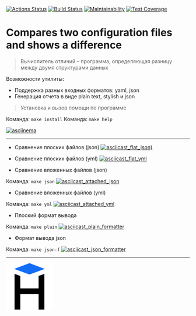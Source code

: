 [![Actions Status](https://github.com/NikoKrauche/frontend-project-46/workflows/hexlet-check/badge.svg)](https://github.com/NikoKrauche/frontend-project-46/actions)
[![Build Status](https://github.com/NikoKrauche/frontend-project-46/actions/workflows/checks.yml/badge.svg)](https://github.com/NikoKrauche/frontend-project-46/actions/workflows/checks.yml)
[![Maintainability](https://api.codeclimate.com/v1/badges/2553f751350c248f03bb/maintainability)](https://codeclimate.com/github/NikoKrauche/frontend-project-46/maintainability)
[![Test Coverage](https://api.codeclimate.com/v1/badges/2553f751350c248f03bb/test_coverage)](https://codeclimate.com/github/NikoKrauche/frontend-project-46/test_coverage)

# Compares two configuration files and shows a difference

> Вычислитель отличий – программа, определяющая разницу между двумя структурами данных

Возможности утилиты:
* Поддержка разных входных форматов: yaml, json
* Генерация отчета в виде plain text, stylish и json

> Установка и вызов помощи по программе

  Команда: ```make install```
  Команда: ```make help```

[![asciinema](https://gravatar.com/avatar/0b5be33f3e4e1f683cacfe572991cdd8?s=128&d=retro)](https://asciinema.org/~NikoKrauch)
***
* Сравнение плоских файлов (json)
[![asciicast_flat_json)](https://asciinema.org/a/xY7S6y1VeWCNlBNAFhkNxtImy.svg)](https://asciinema.org/a/xY7S6y1VeWCNlBNAFhkNxtImy)

* Сравнение плоских файлов (yml)
[![asciicast_flat_yml](https://asciinema.org/a/KbvtKp79T2NMqgRIDAuOVYFZQ.svg)](https://asciinema.org/a/KbvtKp79T2NMqgRIDAuOVYFZQ)

* Сравнение вложенных файлов (json)

 Команда: ```make json```
[![asciicast_attached_json](https://asciinema.org/a/MIjWfkBtfH3iJjZMwjMrPHIFD.svg)](https://asciinema.org/a/MIjWfkBtfH3iJjZMwjMrPHIFD)


* Сравнение вложенных файлов (yml)

 Команда: ```make yml```
[![asciicast_attached_yml](https://asciinema.org/a/ckmWR7UTf0veYMeVqGKHiSohY.svg)](https://asciinema.org/a/ckmWR7UTf0veYMeVqGKHiSohY)


* Плоский формат вывода

 Команда: ```make plain```
[![asciicast_plain_formatter](https://asciinema.org/a/jVA9yASSX58vOqrcLJz0uOMCZ.svg)](https://asciinema.org/a/jVA9yASSX58vOqrcLJz0uOMCZ)

* Формат вывода json

 Команда: ```make json-f```
[![asciicast_json_formatter](https://asciinema.org/a/M8Ulc3J2e0s1MqS6VMOLZzT8R.svg)](https://asciinema.org/a/M8Ulc3J2e0s1MqS6VMOLZzT8R)

***
 [![Hexlet Ltd. logo](https://raw.githubusercontent.com/Hexlet/assets/master/images/hexlet_logo128.png)](https://ru.hexlet.io/u/nikokrauch)
